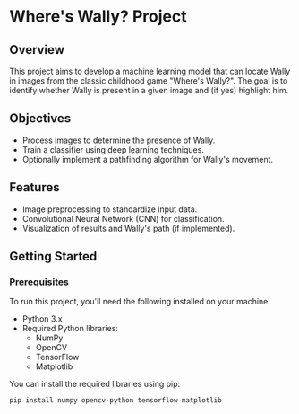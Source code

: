 # Where's Wally? Project

## Overview

This project aims to develop a machine learning model that can locate Wally in images from the classic childhood game "Where's Wally?". The goal is to identify whether Wally is present in a given image and (if yes) highlight him.

## Objectives

- Process images to determine the presence of Wally.
- Train a classifier using deep learning techniques.
- Optionally implement a pathfinding algorithm for Wally's movement.

## Features

- Image preprocessing to standardize input data.
- Convolutional Neural Network (CNN) for classification.
- Visualization of results and Wally's path (if implemented).

## Getting Started

### Prerequisites

To run this project, you'll need the following installed on your machine:

- Python 3.x
- Required Python libraries:
  - NumPy
  - OpenCV
  - TensorFlow
  - Matplotlib

You can install the required libraries using pip:

```bash
pip install numpy opencv-python tensorflow matplotlib
```
